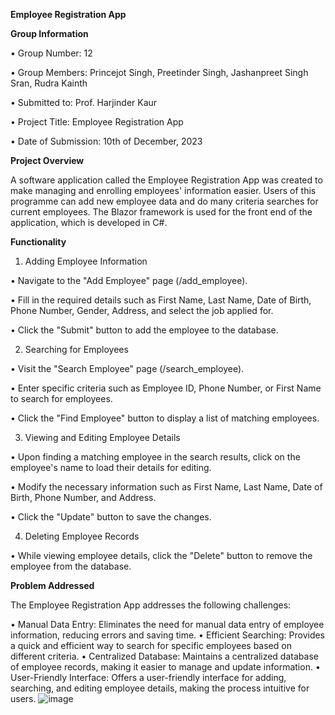 **Employee Registration App**

**Group Information**

•	Group Number: 12

•	Group Members: Princejot Singh, Preetinder Singh, Jashanpreet Singh Sran, Rudra Kainth

•	Submitted to: Prof. Harjinder Kaur

•	Project Title: Employee Registration App

•	Date of Submission: 10th of December, 2023

**Project Overview**

A software application called the Employee Registration App was created to make managing and enrolling employees' information easier. Users of this programme can add new employee data and do many criteria searches for current employees. The Blazor framework is used for the front end of the application, which is developed in C#.


**Functionality**

1.	Adding Employee Information

•	Navigate to the "Add Employee" page (/add_employee).

•	Fill in the required details such as First Name, Last Name, Date of Birth, Phone Number, Gender, Address, and select the job applied for.

•	Click the "Submit" button to add the employee to the database.


2.	Searching for Employees

•	Visit the "Search Employee" page (/search_employee).

•	Enter specific criteria such as Employee ID, Phone Number, or First Name to search for employees.

•	Click the "Find Employee" button to display a list of matching employees.


3.	Viewing and Editing Employee Details

•	Upon finding a matching employee in the search results, click on the employee's name to load their details for editing.

•	Modify the necessary information such as First Name, Last Name, Date of Birth, Phone Number, and Address.

•	Click the "Update" button to save the changes.


4.	Deleting Employee Records

•	While viewing employee details, click the "Delete" button to remove the employee from the database.


**Problem Addressed**

The Employee Registration App addresses the following challenges:

•	Manual Data Entry: Eliminates the need for manual data entry of employee information, reducing errors and saving time.
•	Efficient Searching: Provides a quick and efficient way to search for specific employees based on different criteria.
•	Centralized Database: Maintains a centralized database of employee records, making it easier to manage and update information.
•	User-Friendly Interface: Offers a user-friendly interface for adding, searching, and editing employee details, making the process intuitive for users.
![image](https://github.com/Princebrar/Final_Project/assets/87842832/9f5269e2-2955-4166-8bbc-a9cf888731f8)
